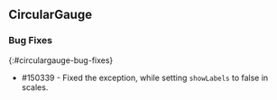## CircularGauge

### Bug Fixes
{:#circulargauge-bug-fixes}

* \#150339 -  Fixed the exception, while setting `showLabels` to false in scales.
